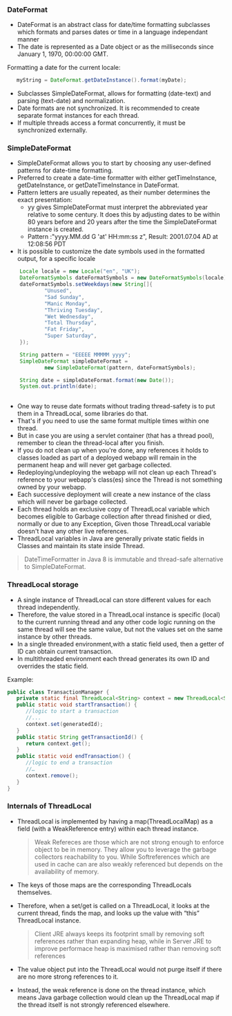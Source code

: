 ### DateFormat 
- DateFormat is an abstract class for date/time formatting subclasses which formats and parses dates or time in a 
language independant manner
- The date is represented as a Date object or as the milliseconds since January 1, 1970, 00:00:00 GMT. 

Formatting a date for the current locale:

```java
   myString = DateFormat.getDateInstance().format(myDate);
```
- Subclasses SimpleDateFormat, allows for formatting (date\-text) and parsing (text\-date) and normalization.
- Date formats are not synchronized. It is recommended to create separate format instances for each thread. 
- If multiple threads access a format concurrently, it must be synchronized externally.

### SimpleDateFormat
- SimpleDateFormat allows you to start by choosing any user-defined patterns for date-time formatting. 
- Preferred to create a date-time formatter with either getTimeInstance, getDateInstance, or getDateTimeInstance in DateFormat.
- Pattern letters are usually repeated, as their number determines the exact presentation: 
    - yy gives SimpleDateFormat must interpret the abbreviated year relative to some century. 
     It does this by adjusting dates to be within 80 years before and 20 years after the time the SimpleDateFormat instance is created.
    - Pattern :"yyyy.MM.dd G 'at' HH:mm:ss z", Result: 2001.07.04 AD at 12:08:56 PDT
- It is possible to customize the date symbols used in the formatted output, for a specific locale

```java
    Locale locale = new Locale("en", "UK");
    DateFormatSymbols dateFormatSymbols = new DateFormatSymbols(locale);
    dateFormatSymbols.setWeekdays(new String[]{
            "Unused",
            "Sad Sunday",
            "Manic Monday",
            "Thriving Tuesday",
            "Wet Wednesday",
            "Total Thursday",
            "Fat Friday",
            "Super Saturday",
    });

    String pattern = "EEEEE MMMMM yyyy";
    SimpleDateFormat simpleDateFormat =
            new SimpleDateFormat(pattern, dateFormatSymbols);

    String date = simpleDateFormat.format(new Date());
    System.out.println(date);
    
```
- One way to reuse date formats without trading thread-safety is to put them in a ThreadLocal, some libraries do that. 
- That's if you need to use the same format multiple times within one thread. 
- But in case you are using a servlet container (that has a thread pool), remember to clean the thread-local after you finish.
- If you do not clean up when you're done, any references it holds to classes loaded as part of a deployed webapp will remain in the permanent heap and will never get garbage collected. 
- Redeploying/undeploying the webapp will not clean up each Thread's reference to your webapp's class(es) since the Thread is not something owned by your webapp. 
- Each successive deployment will create a new instance of the class which will never be garbage collected.
- Each thread holds an exclusive copy of ThreadLocal variable which becomes eligible to Garbage collection after thread finished or died, 
  normally or due to any Exception, Given those ThreadLocal variable doesn't have any other live references.
- ThreadLocal variables in Java are generally private static fields in Classes and maintain its state inside Thread.

> DateTimeFormatter in Java 8 is immutable and thread-safe alternative to SimpleDateFormat.

### ThreadLocal storage
- A single instance of ThreadLocal can store different values for each thread independently. 
- Therefore, the value stored in a ThreadLocal instance is specific (local) to the current running thread and any other code logic running on the same thread will see the same value, but not the values set on the same instance by other threads.
- In a single threaded environment,with a static field used, then a getter of ID can obtain current transaction.
- In multithreaded environment each thread generates its own ID and overrides the static field.

Example:
```java
public class TransactionManager {
   private static final ThreadLocal<String> context = new ThreadLocal<String>();
   public static void startTransaction() {
      //logic to start a transaction
      //...
      context.set(generatedId); 
   }
   public static String getTransactionId() { 
      return context.get();
   }
   public static void endTransaction() {
      //logic to end a transaction
      //…
      context.remove();
   }
}

```

### Internals of ThreadLocal
- ThreadLocal is implemented by having a map(ThreadLocalMap) as a field (with a WeakReference entry) within each thread instance.

   > Weak Refereces are those which are not strong enough to enforce object to be in memory. They allow you to leverage the garbage collectors reachability to you. While Softreferences which are used in cache can are also weakly referenced but depends on the availability of memory.
   
- The keys of those maps are the corresponding ThreadLocals themselves. 
- Therefore, when a set/get is called on a ThreadLocal, it looks at the current thread, finds the map, and looks up the value with “this” ThreadLocal instance.
 
   > Client JRE always keeps its footprint small by removing soft references rather than expanding heap, while in Server JRE
   to improve performace heap is maximised rather than removing soft references

- The value object put into the ThreadLocal would not purge itself if there are no more strong references to it. 
- Instead, the weak reference is done on the thread instance, which means Java garbage collection would clean up the ThreadLocal map if the thread itself is not strongly referenced elsewhere.

